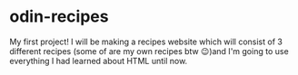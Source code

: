 # odin-recipes
My first project!
I will be making a recipes website which will consist of 3 different recipes (some of are my own recipes btw :wink:)and I'm going to use everything I had learned about HTML until now.